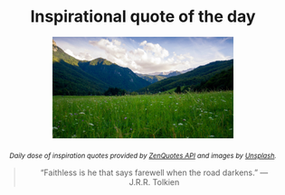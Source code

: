 
<div align="center">

# Inspirational quote of the day

<img src="./data/photo.jpeg" alt="Beautiful nature photo" width="320" height="180">

<sub><i>Daily dose of inspiration quotes provided by [ZenQuotes API](https://zenquotes.io/) and images by [Unsplash](https://unsplash.com/).</i></sub>


<blockquote>&ldquo;Faithless is he that says farewell when the road darkens.&rdquo; &mdash; <footer>J.R.R. Tolkien</footer></blockquote>

</div>
